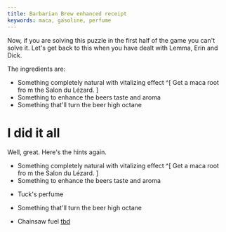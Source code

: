 ```yaml
---
title: Barbarian Brew enhanced receipt
keywords: maca, gasoline, perfume
---
```


Now, if you are solving this puzzle in the first half of the game you can't solve it. Let's get back to this when you have dealt with Lemma, Erin and Dick.

The ingredients are:
 * Something completely natural with vitalizing effect ^[ Get a maca root fro m the Salon du Lézard. ]
 * Something to enhance the beers taste and aroma
 * Something that'll turn the beer high octane

# I did it all
Well, great. Here's the hints again.

 * Something completely natural with vitalizing effect ^[ Get a maca root fro m the Salon du Lézard. ]
 * Something to enhance the beers taste and aroma
  - Tuck's perfume
 * Something that'll turn the beer high octane
  - Chainsaw fuel
[tbd](tbd)
